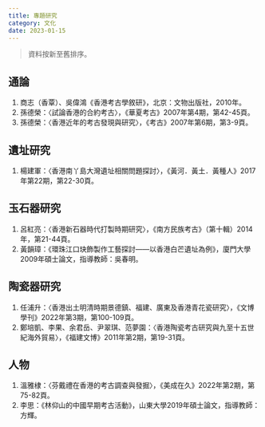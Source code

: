 ```yaml
---
title: 專題研究
category: 文化
date: 2023-01-15
---
```

> 資料按新至舊排序。
## 通論
1. 商志（香覃）、吳偉鴻《香港考古學敘研》，北京：文物出版社，2010年。
2. 孫德榮：〈試論香港的合約考古〉，《華夏考古》2007年第4期，第42-45頁。
3. 孫德榮：〈香港近年的考古發現與研究〉，《考古》2007年第6期，第3-9頁。

## 遺址研究
1. 楊建軍：〈香港南丫島大灣遺址相關問題探討〉，《黃河．黃土．黃種人》2017年第22期，第22-30頁。

## 玉石器研究
1. 呂紅亮：〈香港新石器時代打製時期研究〉，《南方民族考古》（第十輯）2014年，第21-44頁。
2. 黃韻璋：《環珠江口玦飾製作工藝探討——以香港白芒遺址為例》，廈門大學2009年碩士論文，指導教師：吳春明。

## 陶瓷器研究
1. 任浦升：〈香港出土明清時期景德鎮、福建、廣東及香港青花瓷研究〉，《文博學刊》2022年第3期，第100-109頁。
2. 鄭培凱、李果、余君岳、尹翠琪、范夢園：〈香港陶瓷考古研究與九至十五世紀海外貿易〉，《福建文博》2011年第2期，第19-31頁。

## 人物
1. 溫雅棣：〈芬戴禮在香港的考古調查與發掘〉，《美成在久》2022年第2期，第75-82頁。
2. 	李思：《林仰山的中國早期考古活動》，山東大學2019年碩士論文，指導教師：方輝。

